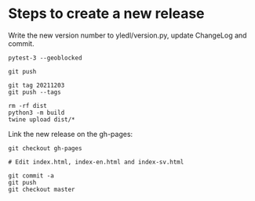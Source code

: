 # Steps to create a new release

Write the new version number to yledl/version.py, update ChangeLog and commit.

```
pytest-3 --geoblocked

git push

git tag 20211203
git push --tags

rm -rf dist
python3 -m build
twine upload dist/*
```

Link the new release on the gh-pages:

```
git checkout gh-pages

# Edit index.html, index-en.html and index-sv.html

git commit -a
git push
git checkout master
```
